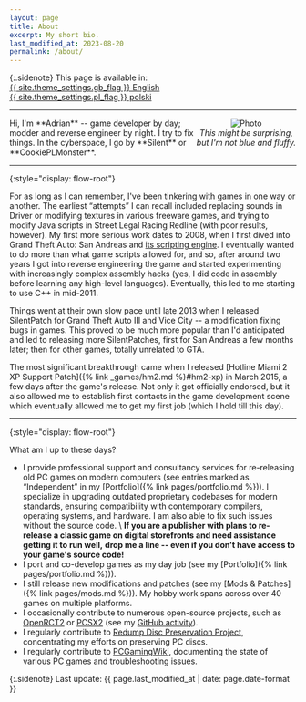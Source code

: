 ```yaml
---
layout: page
title: About
excerpt: My short bio.
last_modified_at: 2023-08-20
permalink: /about/
---
```


{:.sidenote}
This page is available in:
<a href="{% link pages/about.md %}" style="white-space: nowrap" lang="en" hreflang="en">{{ site.theme_settings.gb_flag }} English</a>
<a href="{% link pages/about-pl.md %}" style="white-space: nowrap" lang="pl" hreflang="pl">{{ site.theme_settings.pl_flag }} polski</a>

***

<div style="display: flow-root" markdown="1">
<div style="max-width:35%;float:right;text-align:center" >
<img style="padding:0 5%" src="https://i.imgur.com/nnXmF1k.jpg" alt="Photo">
<em><span style="display:inline-block">This might be surprising,</span>
<span style="display:inline-block">but I'm not blue and fluffy.</span></em>
</div>
Hi, I'm **Adrian** -- game developer by day; modder and reverse engineer by night. I try to fix things.
In the cyberspace, I go by **Silent** or **CookiePLMonster**.

***
{:style="display: flow-root"}

For as long as I can remember, I've been tinkering with games in one way or another.
The earliest <q>attempts</q> I can recall included replacing sounds in Driver or modifying textures in various freeware games,
and trying to modify Java scripts in Street Legal Racing Redline (with poor results, however).
My first more serious work dates to 2008, when I first dived into Grand Theft Auto: San Andreas and [its scripting
engine](https://gtamods.com/wiki/SCM_language). I eventually wanted to do more than what game scripts allowed for,
and so, after around two years I got into reverse engineering the game and started experimenting with increasingly
complex assembly hacks (yes, I did code in assembly before learning any high-level languages).
Eventually, this led to me starting to use C++ in mid-2011.

Things went at their own slow pace until late 2013 when I released SilentPatch for Grand Theft Auto III and
Vice City -- a modification fixing bugs in games. This proved to be much more popular than I'd anticipated
and led to releasing more SilentPatches, first for San Andreas a few months later; then for other games,
totally unrelated to GTA.

The most significant breakthrough came when I released [Hotline Miami 2 XP Support Patch]({% link _games/hm2.md %}#hm2-xp)
in March 2015, a few days after the game's release.
Not only it got officially endorsed, but it also allowed me to establish first contacts in the game development scene which
eventually allowed me to get my first job (which I hold till this day).

***
{:style="display: flow-root"}

What am I up to these days?
* I provide professional support and consultancy services for re-releasing old PC games on modern computers
  (see entries marked as <q>Independent</q> in my [Portfolio]({% link pages/portfolio.md %})). I specialize in upgrading outdated proprietary codebases for modern standards,
  ensuring compatibility with contemporary compilers, operating systems, and hardware. I am also able to fix such issues without the source code. \\
  **If you are a publisher with plans to re-release a classic game on digital storefronts and need assistance getting it to run well,**
  **drop me a line -- even if you don’t have access to your game's source code!**
* I port and co-develop games as my day job (see my [Portfolio]({% link pages/portfolio.md %})).
* I still release new modifications and patches (see my [Mods & Patches]({% link pages/mods.md %})). My hobby work spans across over 40 games on multiple platforms.
* I occasionally contribute to numerous open-source projects, such as [OpenRCT2](https://openrct2.io/) or [PCSX2](https://pcsx2.net/)
  (see my [GitHub activity](https://github.com/CookiePLMonster)).
* I regularly contribute to [Redump Disc Preservation Project](http://redump.org/), concentrating my efforts on preserving PC discs.
* I regularly contribute to [PCGamingWiki](https://www.pcgamingwiki.com/), documenting the state of various PC games and troubleshooting issues.

{:.sidenote}
Last update: {{ page.last_modified_at | date: page.date-format }}
</div>
